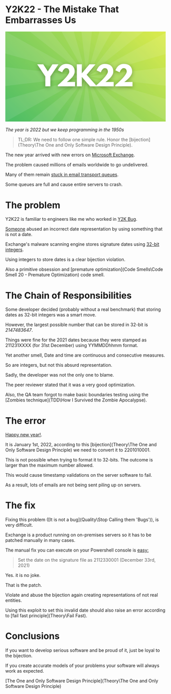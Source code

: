 # Y2K22 - The Mistake That Embarrasses Us

![Y2K22 - The Mistake That Embarrasses Us](Y2K22.png)

*The year is 2022 but we keep programming in the 1950s*

> TL;DR: We need to follow one simple rule. Honor the [bijection](Theory\The One and Only Software Design Principle).

The new year arrived with new errors on [Microsoft Exchange](https://es.wikipedia.org/wiki/Microsoft_Exchange_Server).

The problem caused millions of emails worldwide to go undelivered.

Many of them remain [stuck in email transport queues](https://techcommunity.microsoft.com/t5/exchange-team-blog/email-stuck-in-exchange-on-premises-transport-queues/ba-p/3049447).

Some queues are full and cause entire servers to crash.

# The problem

Y2K22 is familiar to engineers like me who worked in [Y2K Bug](https://en.wikipedia.org/wiki/Year_2000_problem).

[Someone](https://www.reddit.com/r/sysadmin/comments/rt91z6/exchange_2019_antimalware_bad_update/) abused an incorrect date representation by using something that is not a date.

Exchange's malware scanning engine stores signature dates using [32-bit integers](https://en.wikipedia.org/wiki/32-bit_computing).

Using integers to store dates is a clear bijection violation.

Also a primitive obsession and [premature optimization](Code Smells\Code Smell 20 - Premature Optimization) code smell.

# The Chain of Responsibilities

Some developer decided (probably without a real benchmark) that storing dates as 32-bit integers was a smart move.

However, the largest possible number that can be stored in 32-bit is *2147483647*.

Things were fine for the 2021 dates because they were stamped as 211231XXXX (for 31st December) using YYMMDDhhmm format.

Yet another smell, Date and time are continuous and consecutive measures. 

So are integers, but not this absurd representation.

Sadly, the developer was not the only one to blame.

The peer reviewer stated that it was a very good optimization.

Also, the QA team forgot to make basic boundaries testing using the [Zombies technique](TDD\How I Survived the Zombie Apocalypse).

# The error

[Happy new year!](https://en.wikipedia.org/wiki/Year_2000_problem#Year_2022_problem). 

It is January 1st, 2022, according to this [bijection](Theory\The One and Only Software Design Principle) we need to convert it to 2201010001. 

This is not possible when trying to format it to 32-bits. The outcome is larger than the maximum number allowed.

This would cause timestamp validations on the server software to fail.

As a result, lots of emails are not being sent piling up on servers.

# The fix

Fixing this problem ([It is not a bug](Quality\Stop Calling them 'Bugs')), is very difficult. 

Exchange is a product running on on-premises servers so it has to be patched manually in many cases.

The manual fix you can execute on your Powershell console is [easy:](https://techcommunity.microsoft.com/t5/exchange-team-blog/email-stuck-in-exchange-on-premises-transport-queues/ba-p/3049447)

> Set the date on the signature file as 2112330001 (December 33rd, 2021)

Yes. it is no joke. 

That is the patch. 

Violate and abuse the bijection again creating representations of not real entities.

Using this exploit to set this invalid date should also raise an error according to [fail fast principle](Theory\Fail Fast).

# Conclusions

If you want to develop serious software and be proud of it, just be loyal to the bijection.

If you create accurate models of your problems your software will always work as expected.

[The One and Only Software Design Principle](Theory\The One and Only Software Design Principle)

